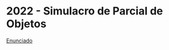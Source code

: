 # 2022 - Simulacro de Parcial de Objetos

[Enunciado](https://github.com/pdep-sm/2022-simulacro-objetos.git)
